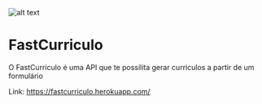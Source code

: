 ![alt text](https://github.com/oopaze/FastCurriculo-API/blob/master/app/static/Images/fastcurriculo-readme.png?raw=true)

# FastCurriculo

O FastCurriculo é uma API que te possilita gerar curriculos a partir de um formulário

Link: https://fastcurriculo.herokuapp.com/